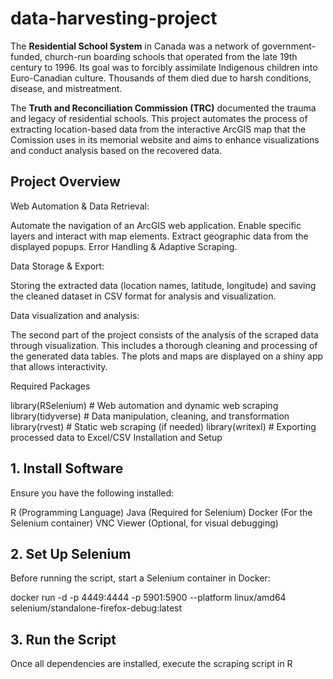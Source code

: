 # data-harvesting-project

The **Residential School System** in Canada was a network of government-funded, church-run boarding schools that operated from the late 19th century to 1996. Its goal was to forcibly assimilate Indigenous children into Euro-Canadian culture. Thousands of them died due to harsh conditions, disease, and mistreatment.

The **Truth and Reconciliation Commission (TRC)** documented the trauma and legacy of residential schools. This project automates the process of extracting location-based data from the interactive ArcGIS map that the Comission uses in its memorial website and aims to enhance visualizations and conduct analysis based on the recovered data.

## Project Overview

Web Automation & Data Retrieval:

Automate the navigation of an ArcGIS web application.
Enable specific layers and interact with map elements.
Extract geographic data from the displayed popups.
Error Handling & Adaptive Scraping.

Data Storage & Export:

Storing the extracted data (location names, latitude, longitude) and saving the cleaned dataset in CSV format for analysis and visualization.

Data visualization and analysis:

The second part of the project consists of the analysis of the scraped data through visualization. This includes a thorough cleaning and processing of the generated data tables. The plots and maps are displayed on a shiny app that allows interactivity.


Required Packages


library(RSelenium)    # Web automation and dynamic web scraping
library(tidyverse)    # Data manipulation, cleaning, and transformation
library(rvest)        # Static web scraping (if needed)
library(writexl)      # Exporting processed data to Excel/CSV
Installation and Setup


## 1. Install Software

Ensure you have the following installed:

R (Programming Language)
Java (Required for Selenium)
Docker (For the Selenium container)
VNC Viewer (Optional, for visual debugging)

## 2. Set Up Selenium
Before running the script, start a Selenium container in Docker:

docker run -d -p 4449:4444 -p 5901:5900 --platform linux/amd64 selenium/standalone-firefox-debug:latest

## 3. Run the Script
Once all dependencies are installed, execute the scraping script in R


